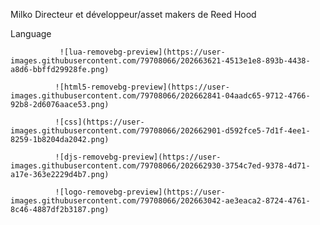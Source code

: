 Milko Directeur et développeur/asset makers de Reed Hood


Language 


               ![lua-removebg-preview](https://user-images.githubusercontent.com/79708066/202663621-4513e1e8-893b-4438-a8d6-bbffd29928fe.png)

              ![html5-removebg-preview](https://user-images.githubusercontent.com/79708066/202662841-04aadc65-9712-4766-92b8-2d6076aace53.png)

              ![css](https://user-images.githubusercontent.com/79708066/202662901-d592fce5-7d1f-4ee1-8259-1b8204da2042.png)

              ![djs-removebg-preview](https://user-images.githubusercontent.com/79708066/202662930-3754c7ed-9378-4d71-a17e-363e2229d4b7.png)

              ![logo-removebg-preview](https://user-images.githubusercontent.com/79708066/202663042-ae3eaca2-8724-4761-8c46-4887df2b3187.png)

